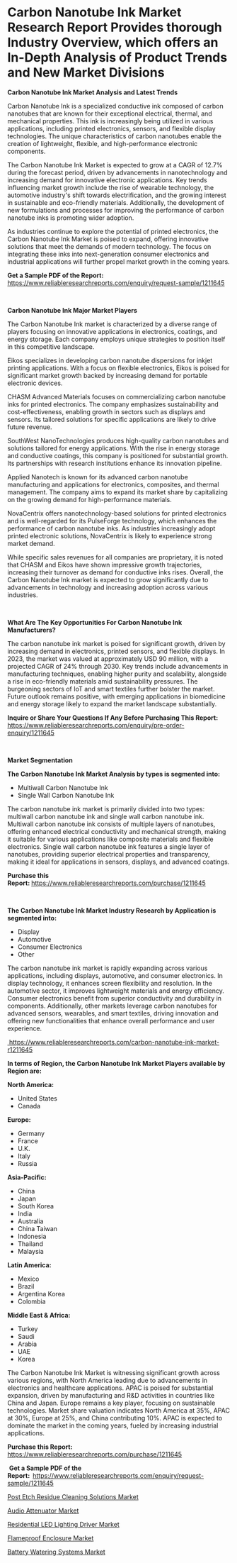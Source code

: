 <p><h1>Carbon Nanotube Ink Market Research Report Provides thorough Industry Overview, which offers an In-Depth Analysis of Product Trends and New Market Divisions</h1></p><p><strong>Carbon Nanotube Ink Market Analysis and Latest Trends</strong></p>
<p><p>Carbon Nanotube Ink is a specialized conductive ink composed of carbon nanotubes that are known for their exceptional electrical, thermal, and mechanical properties. This ink is increasingly being utilized in various applications, including printed electronics, sensors, and flexible display technologies. The unique characteristics of carbon nanotubes enable the creation of lightweight, flexible, and high-performance electronic components.</p><p>The Carbon Nanotube Ink Market is expected to grow at a CAGR of 12.7% during the forecast period, driven by advancements in nanotechnology and increasing demand for innovative electronic applications. Key trends influencing market growth include the rise of wearable technology, the automotive industry's shift towards electrification, and the growing interest in sustainable and eco-friendly materials. Additionally, the development of new formulations and processes for improving the performance of carbon nanotube inks is promoting wider adoption. </p><p>As industries continue to explore the potential of printed electronics, the Carbon Nanotube Ink Market is poised to expand, offering innovative solutions that meet the demands of modern technology. The focus on integrating these inks into next-generation consumer electronics and industrial applications will further propel market growth in the coming years.</p></p>
<p><strong>Get a Sample PDF of the Report:&nbsp;</strong> <a href="https://www.reliableresearchreports.com/enquiry/request-sample/1211645?utm_campaign=118&utm_medium=2&utm_source=Github&utm_content=ia&utm_term=05102024&utm_id=carbon-nanotube-ink">https://www.reliableresearchreports.com/enquiry/request-sample/1211645</a></p>
<p>&nbsp;</p>
<p><strong>Carbon Nanotube Ink Major Market Players</strong></p>
<p><p>The Carbon Nanotube Ink market is characterized by a diverse range of players focusing on innovative applications in electronics, coatings, and energy storage. Each company employs unique strategies to position itself in this competitive landscape.</p><p>Eikos specializes in developing carbon nanotube dispersions for inkjet printing applications. With a focus on flexible electronics, Eikos is poised for significant market growth backed by increasing demand for portable electronic devices.</p><p>CHASM Advanced Materials focuses on commercializing carbon nanotube inks for printed electronics. The company emphasizes sustainability and cost-effectiveness, enabling growth in sectors such as displays and sensors. Its tailored solutions for specific applications are likely to drive future revenue.</p><p>SouthWest NanoTechnologies produces high-quality carbon nanotubes and solutions tailored for energy applications. With the rise in energy storage and conductive coatings, this company is positioned for substantial growth. Its partnerships with research institutions enhance its innovation pipeline.</p><p>Applied Nanotech is known for its advanced carbon nanotube manufacturing and applications for electronics, composites, and thermal management. The company aims to expand its market share by capitalizing on the growing demand for high-performance materials.</p><p>NovaCentrix offers nanotechnology-based solutions for printed electronics and is well-regarded for its PulseForge technology, which enhances the performance of carbon nanotube inks. As industries increasingly adopt printed electronic solutions, NovaCentrix is likely to experience strong market demand.</p><p>While specific sales revenues for all companies are proprietary, it is noted that CHASM and Eikos have shown impressive growth trajectories, increasing their turnover as demand for conductive inks rises. Overall, the Carbon Nanotube Ink market is expected to grow significantly due to advancements in technology and increasing adoption across various industries.</p></p>
<p>&nbsp;</p>
<p><strong>What Are The Key Opportunities For Carbon Nanotube Ink Manufacturers?</strong></p>
<p><p>The carbon nanotube ink market is poised for significant growth, driven by increasing demand in electronics, printed sensors, and flexible displays. In 2023, the market was valued at approximately USD 90 million, with a projected CAGR of 24% through 2030. Key trends include advancements in manufacturing techniques, enabling higher purity and scalability, alongside a rise in eco-friendly materials amid sustainability pressures. The burgeoning sectors of IoT and smart textiles further bolster the market. Future outlook remains positive, with emerging applications in biomedicine and energy storage likely to expand the market landscape substantially.</p></p>
<p><strong>Inquire or Share Your Questions If Any Before Purchasing This Report:</strong> <a href="https://www.reliableresearchreports.com/enquiry/pre-order-enquiry/1211645?utm_campaign=118&utm_medium=2&utm_source=Github&utm_content=ia&utm_term=05102024&utm_id=carbon-nanotube-ink">https://www.reliableresearchreports.com/enquiry/pre-order-enquiry/1211645</a></p>
<p>&nbsp;</p>
<p><strong>Market Segmentation</strong></p>
<p><strong>The Carbon Nanotube Ink Market Analysis by types is segmented into:</strong></p>
<p><ul><li>Multiwall Carbon Nanotube Ink</li><li>Single Wall Carbon Nanotube Ink</li></ul></p>
<p><p>The carbon nanotube ink market is primarily divided into two types: multiwall carbon nanotube ink and single wall carbon nanotube ink. Multiwall carbon nanotube ink consists of multiple layers of nanotubes, offering enhanced electrical conductivity and mechanical strength, making it suitable for various applications like composite materials and flexible electronics. Single wall carbon nanotube ink features a single layer of nanotubes, providing superior electrical properties and transparency, making it ideal for applications in sensors, displays, and advanced coatings.</p></p>
<p><strong>Purchase this Report:&nbsp;</strong><a href="https://www.reliableresearchreports.com/purchase/1211645?utm_campaign=118&utm_medium=2&utm_source=Github&utm_content=ia&utm_term=05102024&utm_id=carbon-nanotube-ink">https://www.reliableresearchreports.com/purchase/1211645</a></p>
<p>&nbsp;</p>
<p><strong>The Carbon Nanotube Ink Market Industry Research by Application is segmented into:</strong></p>
<p><ul><li>Display</li><li>Automotive</li><li>Consumer Electronics</li><li>Other</li></ul></p>
<p><p>The carbon nanotube ink market is rapidly expanding across various applications, including displays, automotive, and consumer electronics. In display technology, it enhances screen flexibility and resolution. In the automotive sector, it improves lightweight materials and energy efficiency. Consumer electronics benefit from superior conductivity and durability in components. Additionally, other markets leverage carbon nanotubes for advanced sensors, wearables, and smart textiles, driving innovation and offering new functionalities that enhance overall performance and user experience.</p></p>
<p><a href="https://www.reliableresearchreports.com/carbon-nanotube-ink-market-r1211645?utm_campaign=118&utm_medium=2&utm_source=Github&utm_content=ia&utm_term=05102024&utm_id=carbon-nanotube-ink">&nbsp;https://www.reliableresearchreports.com/carbon-nanotube-ink-market-r1211645</a></p>
<p><strong>In terms of Region, the Carbon Nanotube Ink Market Players available by Region are:</strong></p>
<p>
    <p> <strong> North America: </strong>
        <ul>
            <li>United States</li>
            <li>Canada</li>
        </ul>
        </p> 
    <p> <strong> Europe: </strong>
        <ul>
            <li>Germany</li>
            <li>France</li>
            <li>U.K.</li>
            <li>Italy</li>
            <li>Russia</li>
        </ul>
        </p> 
    <p> <strong> Asia-Pacific: </strong>
        <ul>
            <li>China</li>
            <li>Japan</li>
            <li>South Korea</li>
            <li>India</li>
            <li>Australia</li>
            <li>China Taiwan</li>
            <li>Indonesia</li>
            <li>Thailand</li>
            <li>Malaysia</li>
        </ul>
        </p> 
    <p> <strong> Latin America: </strong>
        <ul>
            <li>Mexico</li>
            <li>Brazil</li>
            <li>Argentina Korea</li>
            <li>Colombia</li>
        </ul>
        </p> 
    <p> <strong> Middle East & Africa: </strong>
        <ul>
            <li>Turkey</li>
            <li>Saudi</li>
            <li>Arabia</li>
            <li>UAE</li>
            <li>Korea</li>
        </ul>
    </p>
    </p>
<p><p>The Carbon Nanotube Ink Market is witnessing significant growth across various regions, with North America leading due to advancements in electronics and healthcare applications. APAC is poised for substantial expansion, driven by manufacturing and R&D activities in countries like China and Japan. Europe remains a key player, focusing on sustainable technologies. Market share valuation indicates North America at 35%, APAC at 30%, Europe at 25%, and China contributing 10%. APAC is expected to dominate the market in the coming years, fueled by increasing industrial applications.</p></p>
<p><strong>Purchase this Report: </strong><a href="https://www.reliableresearchreports.com/purchase/1211645?utm_campaign=118&utm_medium=2&utm_source=Github&utm_content=ia&utm_term=05102024&utm_id=carbon-nanotube-ink">https://www.reliableresearchreports.com/purchase/1211645</a></p>
<p>&nbsp;<strong>Get a Sample PDF of the Report:&nbsp;&nbsp;</strong><a href="https://www.reliableresearchreports.com/enquiry/request-sample/1211645?utm_campaign=118&utm_medium=2&utm_source=Github&utm_content=ia&utm_term=05102024&utm_id=carbon-nanotube-ink">https://www.reliableresearchreports.com/enquiry/request-sample/1211645</a></p>
<p><strong></strong></p>
<p><p><a href="https://github.com/MoonZANDRA/Market-Research-Report-List-1/blob/main/post-etch-residue-cleaning-solutions-market.md?utm_campaign=118&utm_medium=2&utm_source=Github&utm_content=ia&utm_term=05102024&utm_id=carbon-nanotube-ink">Post Etch Residue Cleaning Solutions Market</a></p><p><a href="https://issuu.com/reportprime-2/docs/audio-attenuator-market-size-2030.p_3dc20ca42f1388?utm_campaign=118&utm_medium=2&utm_source=Github&utm_content=ia&utm_term=05102024&utm_id=carbon-nanotube-ink">Audio Attenuator Market</a></p><p><a href="https://issuu.com/reportprime-2/docs/residential-led-lighting-driver-mar_f6ac6e4a24ef73?utm_campaign=118&utm_medium=2&utm_source=Github&utm_content=ia&utm_term=05102024&utm_id=carbon-nanotube-ink">Residential LED Lighting Driver Market</a></p><p><a href="https://www.linkedin.com/pulse/flameproof-enclosure-spectrum-usage-patterns-sector-kko5e?utm_campaign=118&utm_medium=2&utm_source=Github&utm_content=ia&utm_term=05102024&utm_id=carbon-nanotube-ink">Flameproof Enclosure Market</a></p><p><a href="https://www.linkedin.com/pulse/battery-watering-systems-momentum-charting-42-cagr-iyqje?utm_campaign=118&utm_medium=2&utm_source=Github&utm_content=ia&utm_term=05102024&utm_id=carbon-nanotube-ink">Battery Watering Systems Market</a></p></p>